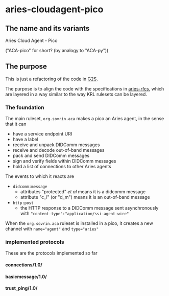 # aries-cloudagent-pico

## The name and its variants

Aries Cloud Agent - Pico

("ACA-pico" for short? (by analogy to "ACA-py"))

## The purpose

This is just a refactoring of the code in [G2S](https://github.com/Picolab/G2S).

The purpose is to align the code with the specifications in [aries-rfcs](https://github.com/hyperledger/aries-rfcs),
which are layered in a way similar to the way KRL rulesets can be layered.

### The foundation

The main ruleset, `org.sovrin.aca` makes a pico an Aries agent, in the sense that it can

- have a service endpoint URI
- have a label
- receive and unpack DIDComm messages
- receive and decode out-of-band messages
- pack and send DIDComm messages
- sign and verify fields within DIDComm messages
- hold a list of connections to other Aries agents

The events to which it reacts are

- `didcomm:message`
  - attributes "protected" _et al_ means it is a didcomm message
  - attribute "c_i" (or "d_m") means it is an out-of-band message
- `http:post`
  - the HTTP response to a DIDComm message sent asynchronously with `"content-type":"application/ssi-agent-wire"`
 
When the `org.sovrin.aca` ruleset is installed in a pico, it creates a new channel
with `name="agent"` and `type="aries"`

### implemented protocols

These are the protocols implemented so far

#### connections/1.0/

#### basicmessage/1.0/

#### trust_ping/1.0/



